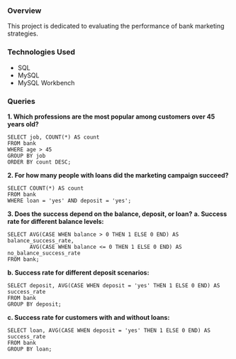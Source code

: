 ### Overview
This project is dedicated to evaluating the performance of bank marketing strategies.

### Technologies Used
- SQL
- MySQL
- MySQL Workbench

### Queries

**1. Which professions are the most popular among customers over 45 years old?**
```
SELECT job, COUNT(*) AS count
FROM bank
WHERE age > 45
GROUP BY job
ORDER BY count DESC;
```

**2. For how many people with loans did the marketing campaign succeed?**
```
SELECT COUNT(*) AS count
FROM bank
WHERE loan = 'yes' AND deposit = 'yes';
```

**3. Does the success depend on the balance, deposit, or loan?**
**a. Success rate for different balance levels:**
```
SELECT AVG(CASE WHEN balance > 0 THEN 1 ELSE 0 END) AS balance_success_rate,
       AVG(CASE WHEN balance <= 0 THEN 1 ELSE 0 END) AS no_balance_success_rate
FROM bank;
```

**b. Success rate for different deposit scenarios:**
```
SELECT deposit, AVG(CASE WHEN deposit = 'yes' THEN 1 ELSE 0 END) AS success_rate
FROM bank
GROUP BY deposit;
```

**c. Success rate for customers with and without loans:**
```
SELECT loan, AVG(CASE WHEN deposit = 'yes' THEN 1 ELSE 0 END) AS success_rate
FROM bank
GROUP BY loan;
```
